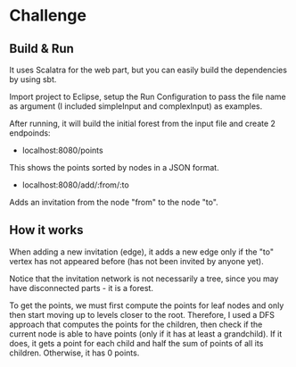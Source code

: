 # Challenge #

## Build & Run ##

It uses Scalatra for the web part, but you can easily build the dependencies by using sbt.

Import project to Eclipse, setup the Run Configuration to pass the file name as argument (I included simpleInput and complexInput) as examples.

After running, it will build the initial forest from the input file and create 2 endpoinds:

- localhost:8080/points

This shows the points sorted by nodes in a JSON format.

- localhost:8080/add/:from/:to

Adds an invitation from the node "from" to the node "to".

## How it works ##

When adding a new invitation (edge), it adds a new edge only if the "to" vertex has not appeared before (has not been invited by anyone yet).

Notice that the invitation network is not necessarily a tree, since you may have disconnected parts - it is a forest.

To get the points, we must first compute the points for leaf nodes and only then start moving up to levels closer to the root. Therefore, I used a DFS approach that computes the points for the children, then check if the current node is able to have points (only if it has at least a grandchild). If it does, it gets a point for each child and half the sum of points of all its children. Otherwise, it has 0 points.